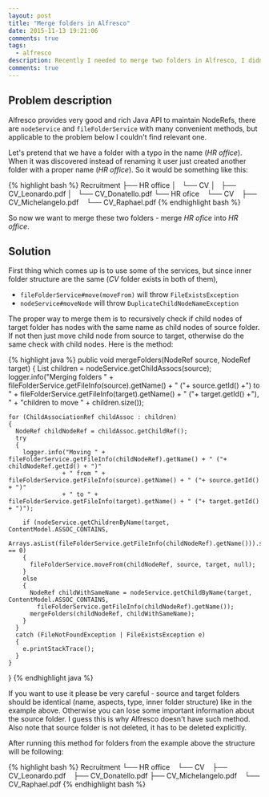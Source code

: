 ```yaml
---
layout: post
title: "Merge folders in Alfresco"
date: 2015-11-13 19:21:06
comments: true
tags: 
  - alfresco
description: Recently I needed to merge two folders in Alfresco, I didn't find any relevant method so I come up with following utility method to merge folders.
comments: true
---
```


## Problem description

Alfresco provides very good and rich Java API to maintain NodeRefs, there are `nodeService` and `fileFolderService` with many convenient methods, but applicable to the problem below I couldn't find relevant one.

Let's pretend that we have a folder with a typo in the name (*HR office*). When it was discovered instead of renaming it user just created another folder with a proper name (*HR office*). So it would be something like this:

{% highlight bash %}
Recruitment
├── HR office
│   └── CV
│       ├── CV_Leonardo.pdf
│       └── CV_Donatello.pdf
└── HR ofice
    └── CV
        ├── CV_Michelangelo.pdf
        └── CV_Raphael.pdf
{% endhighlight bash %}

So now we want to merge these two folders - merge *HR ofice* into *HR office*.

## Solution

First thing which comes up is to use some of the services, but since inner folder structure are the same (*CV* folder exists in both of them),

 - `fileFolderService#move(moveFrom)` will throw `FileExistsException`
 - `nodeService#moveNode` will throw `DuplicateChildNodeNameException`
 
The proper way to merge them is to recursively check if child nodes of target folder has nodes with the same name as child nodes of source folder. If not then just move child node from source to target, otherwise do the same check with child nodes. Here is the method:


{% highlight java %}
public void mergeFolders(NodeRef source, NodeRef target)
  {
    List<ChildAssociationRef> children = nodeService.getChildAssocs(source);
    logger.info("Merging folders "
                + fileFolderService.getFileInfo(source).getName() + " ("+ source.getId() +") to "
                + fileFolderService.getFileInfo(target).getName() + " ("+ target.getId() +"), "
                + "children to move " + children.size());

    for (ChildAssociationRef childAssoc : children)
    {
      NodeRef childNodeRef = childAssoc.getChildRef();
      try
      {
        logger.info("Moving " + fileFolderService.getFileInfo(childNodeRef).getName() + " ("+ childNodeRef.getId() + ")"
                   + " from " + fileFolderService.getFileInfo(source).getName() + " ("+ source.getId() + ")"
                   + " to " + fileFolderService.getFileInfo(target).getName() + " ("+ target.getId() + ")");

        if (nodeService.getChildrenByName(target, ContentModel.ASSOC_CONTAINS,
          Arrays.asList(fileFolderService.getFileInfo(childNodeRef).getName())).size() == 0)
        {
          fileFolderService.moveFrom(childNodeRef, source, target, null);
        }
        else
        {
          NodeRef childWithSameName = nodeService.getChildByName(target, ContentModel.ASSOC_CONTAINS,
            fileFolderService.getFileInfo(childNodeRef).getName());
          mergeFolders(childNodeRef, childWithSameName);
        }
      }
      catch (FileNotFoundException | FileExistsException e)
      {
        e.printStackTrace();
      }
    }
  }
{% endhighlight java %}

If you want to use it please be very careful - source and target folders should be identical (name, aspects, type, inner folder structure) like in the example above. Otherwise you can lose some important information about the source folder. I guess this is why Alfresco doesn't have such method. Also note that source folder is not deleted, it has to be deleted explicitly. 

After running this method for folders from the example above the structure will be following:

{% highlight bash %}
Recruitment
└── HR office
    └── CV
        ├── CV_Leonardo.pdf
        ├── CV_Donatello.pdf
        ├── CV_Michelangelo.pdf
        └── CV_Raphael.pdf
{% endhighlight bash %}

